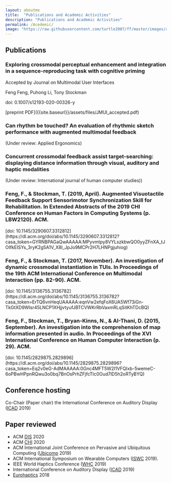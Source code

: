```yaml
---
layout: aboutme
title:  "Publications and Academic Activities"
description: "Publications and Academic Activities"
permalink: /Acedemic/
image: "https://raw.githubusercontent.com/turtle2007/ff/master/images/aboutme/athens.jpg"
---
```


## Publications
<h3>Exploring crossmodal perceptual enhancement and integration in a sequence-reproducing task with cognitive priming </h3>
<p>Accepted by Journal on Multimodal User Interfaces</p>
<p>Feng Feng, Puhong Li, Tony Stockman</p>
<p>doi: 0.1007/s12193-020-00326-y</p> [preprint PDF]({{site.baseurl}}/assets/files/JMUI_accepted.pdf)

<h3>Can rhythm be touched? An evaluation of rhythmic sketch performance with augmented multimodal feedback </h3>
(Under review: Applied Ergonomics)

<h3>Concurrent crossmodal feedback assist target-searching: displaying distance information through visual, auditory and haptic modalities  </h3>
(Under review: International journal of human computer studies))

<h3>Feng, F., & Stockman, T. (2019, April). Augmented Visuotactile Feedback Support Sensorimotor Synchronization Skill for Rehabilitation. In Extended Abstracts of the 2019 CHI Conference on Human Factors in Computing Systems (p. LBW2120). ACM.</h3>
[doi: 10.1145/3290607.3312812](https://dl.acm.org/doi/abs/10.1145/3290607.3312812?casa_token=GYRNBPAGaQwAAAAA:MPyvmtpy8VYLszkbwQO0yyZFnXA_tJOIfkEISYs_3ryK2g5A1V_X8I_JpJo9MCPr2H7LHNPgjuhiog)

<h3>Feng, F., & Stockman, T. (2017, November). An investigation of dynamic crossmodal instantiation in TUIs. In Proceedings of the 19th ACM International Conference on Multimodal Interaction (pp. 82-90). ACM.</h3>
[doi: 10.1145/3136755.3136782](https://dl.acm.org/doi/abs/10.1145/3136755.3136782?casa_token=ErTQ6vnHeqUAAAAA:eqnVw2efqFoX6UA5Wf73iGn-TkGtXD9Wlsr45LNCP1XHjjvtyufJBTCVWKrRbVaxmRLqSitKhTDcBQ) 

<h3>Feng, F., Stockman, T., Bryan-Kinns, N., & AI-Thani, D. (2015, September). An investigation into the comprehension of map information presented in audio. In Proceedings of the XVI International Conference on Human Computer Interaction (p. 29). ACM.</h3>
[doi: 10.1145/2829875.2829896](https://dl.acm.org/doi/abs/10.1145/2829875.2829896?casa_token=Eq2v0eG-AdMAAAAA:0Gnc4MFT5W2l1VFQIxb-5wemeC-6oPBwHPpnRQwu3o0bq7BnOsPrhZFjfcTIc0Oud7lD5h2oRTyBYQ)

## Conference hosting
Co-Chair (Paper chair) the International Conference on Auditory Display ([ICAD] 2019)

## Paper reviewed

- ACM [DIS] 2020
- ACM [CHI] 2020
- ACM International Joint Conference on Pervasive and Ubiquitous Computing ([Ubicomp] 2019)
- ACM International Symposium on Wearable Computers ([ISWC] 2019).
- IEEE World Haptics Conference ([WHC] 2019)
- International Conference on Auditory Display ([ICAD] 2019)
- [Eurohaptics] 2018

[CHI]:https://dis.acm.org/2020/
[DIS]:https://chi2020.acm.org
[Ubicomp]: http://ubicomp.org/ubicomp2019/
[ISWC]: http://iswc.net/iswc19/
[WHC]: http://www.worldhaptics2019.org
[Eurohaptics]: https://eurohaptics2018.org
[ICAD]: https://icad2019.icad.org

<!-- <a href="#" class="btn btn-default">Back to top</a> -->
